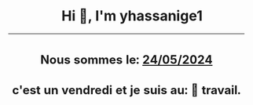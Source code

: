 <h1 align='center'>Hi 👋, I'm yhassanige1</h1>
<div align='center'>

|<h2 align='center'>Nous sommes le: <u>24/05/2024</u></h2><h2 align='center'>c'est un vendredi et je suis au: 🏢 travail.</h2>|
|---
</div>